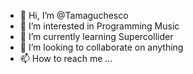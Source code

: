 - 👋 Hi, I’m @Tamaguchesco
- 👀 I’m interested in Programming Music
- 🌱 I’m currently learning Supercollider 
- 💞️ I’m looking to collaborate on anything
- 📫 How to reach me ...

<!---
Tamaguchesco/Tamaguchesco is a ✨ special ✨ repository because its `README.md` (this file) appears on your GitHub profile.
You can click the Preview link to take a look at your changes.
--->
